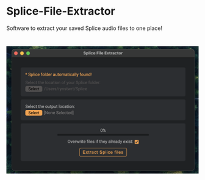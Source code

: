 # Splice-File-Extractor
Software to extract your saved Splice audio files to one place!
# 
![Splice File Extractor screenshot](assets/images/screenshot.png)